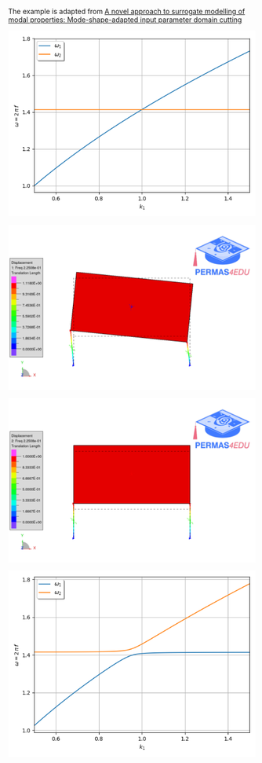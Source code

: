 The example is adapted from [A novel approach to surrogate modelling of modal properties: Mode-shape-adapted input parameter domain cutting](https://doi.org/10.1016/j.ymssp.2025.113381)

![Sampling](Sampling.png)

![mode_01a.gif](mode_01a.gif "First mode k1=k2=1.0")

![mode_02a.gif](mode_02a.gif "Second mode k1=k2=1.0")

![Veering](Sampling_veering.png)

